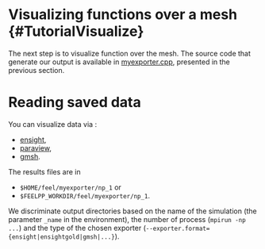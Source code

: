 Visualizing functions over a mesh {#TutorialVisualize}
======================================
<!-- toc -->


The next step is to visualize function over the mesh. The source code that generate our output is
available in [myexporter.cpp](code/05-myexporter.cpp), presented in the previous section. 

# Reading saved data 

You can visualize data via :
- [ensight](https://www.ceisoftware.com/),
- [paraview](http://www.paraview.org/),
- [gmsh](http://geuz.org/gmsh).

The results files are in 
- `$HOME/feel/myexporter/np_1` or 
- `$FEELPP_WORKDIR/feel/myexporter/np_1`.

We discriminate output directories based on the name of the simulation (the parameter `_name` in 
the environment), the number of process (`mpirun -np ...`) and the type of the chosen exporter
(`--exporter.format={ensight|ensightgold|gmsh|...}`).
